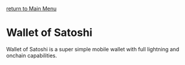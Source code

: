 [return to Main Menu](readme.md)

# Wallet of Satoshi

Wallet of Satoshi is a super simple mobile wallet with full lightning and onchain capabilities.  
